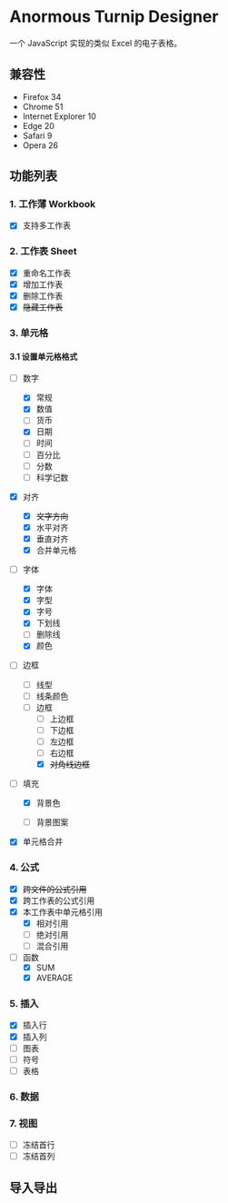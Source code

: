 # Anormous Turnip Designer

一个 JavaScript 实现的类似 Excel 的电子表格。

## 兼容性

* Firefox 34
* Chrome 51
* Internet Explorer 10
* Edge 20
* Safari 9
* Opera 26

## 功能列表

### 1. 工作薄 Workbook
* [x] 支持多工作表

### 2. 工作表 Sheet
* [x] 重命名工作表
* [x] 增加工作表
* [x] 删除工作表
* [x] ~~隐藏工作表~~

### 3. 单元格

#### 3.1 设置单元格格式
* [ ] 数字
    + [x] 常规
    + [x] 数值
    + [ ] 货币
    + [x] 日期
    + [ ] 时间
    + [ ] 百分比
    + [ ] 分数
    + [ ] 科学记数
* [x] 对齐
    + [x] ~~文字方向~~
    + [x] 水平对齐
    + [x] 垂直对齐
    + [x] 合并单元格
* [ ] 字体
    + [x] 字体
    + [x] 字型
    + [x] 字号
    + [x] 下划线
    + [ ] 删除线
    + [x] 颜色
* [ ] 边框
    + [ ] 线型
    + [ ] 线条颜色
    + [ ] 边框
        + [ ] 上边框
        + [ ] 下边框
        + [ ] 左边框
        + [ ] 右边框
        + [x] ~~对角线边框~~
* [ ] 填充
    + [x] 背景色
    + [ ] 背景图案


* [x] 单元格合并


### 4. 公式
* [x] ~~跨文件的公式引用~~
* [x] 跨工作表的公式引用
* [x] 本工作表中单元格引用
    + [x] 相对引用
    + [ ] 绝对引用
    + [ ] 混合引用
* [ ] 函数
    + [x] SUM
    + [x] AVERAGE

### 5. 插入
* [x] 插入行
* [x] 插入列
* [ ] 图表
* [ ] 符号
* [ ] 表格

### 6. 数据

### 7. 视图
* [ ] 冻结首行
* [ ] 冻结首列

## 导入导出

